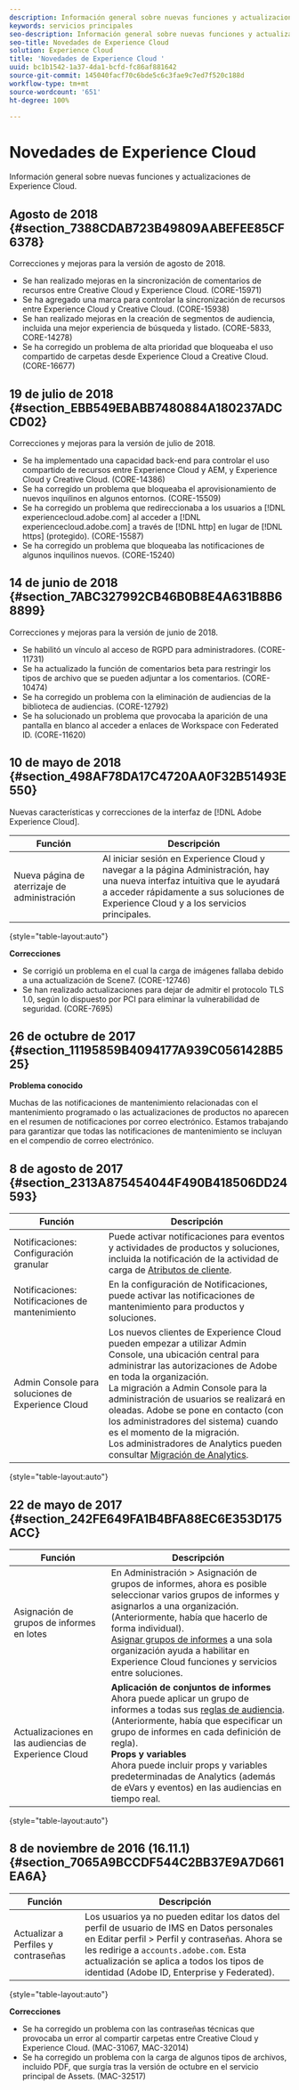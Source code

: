 ```yaml
---
description: Información general sobre nuevas funciones y actualizaciones de Experience Cloud.
keywords: servicios principales
seo-description: Información general sobre nuevas funciones y actualizaciones de Experience Cloud.
seo-title: Novedades de Experience Cloud
solution: Experience Cloud
title: 'Novedades de Experience Cloud '
uuid: bc1b1542-1a37-4da1-bcfd-fc86af881642
source-git-commit: 145040facf70c6bde5c6c3fae9c7ed7f520c188d
workflow-type: tm+mt
source-wordcount: '651'
ht-degree: 100%

---
```



# Novedades de Experience Cloud

Información general sobre nuevas funciones y actualizaciones de Experience Cloud.

## Agosto de 2018 {#section_7388CDAB723B49809AABEFEE85CF6378}

Correcciones y mejoras para la versión de agosto de 2018.

* Se han realizado mejoras en la sincronización de comentarios de recursos entre Creative Cloud y Experience Cloud. (CORE-15971)
* Se ha agregado una marca para controlar la sincronización de recursos entre Experience Cloud y Creative Cloud. (CORE-15938)
* Se han realizado mejoras en la creación de segmentos de audiencia, incluida una mejor experiencia de búsqueda y listado. (CORE-5833, CORE-14278)
* Se ha corregido un problema de alta prioridad que bloqueaba el uso compartido de carpetas desde Experience Cloud a Creative Cloud. (CORE-16677)

## 19 de julio de 2018 {#section_EBB549EBABB7480884A180237ADCCD02}

Correcciones y mejoras para la versión de julio de 2018.

* Se ha implementado una capacidad back-end para controlar el uso compartido de recursos entre Experience Cloud y AEM, y Experience Cloud y Creative Cloud. (CORE-14386)
* Se ha corregido un problema que bloqueaba el aprovisionamiento de nuevos inquilinos en algunos entornos. (CORE-15509)
* Se ha corregido un problema que redireccionaba a los usuarios a [!DNL experiencecloud.adobe.com] al acceder a [!DNL experiencecloud.adobe.com] a través de [!DNL http] en lugar de [!DNL https] (protegido). (CORE-15587)
* Se ha corregido un problema que bloqueaba las notificaciones de algunos inquilinos nuevos. (CORE-15240)

## 14 de junio de 2018 {#section_7ABC327992CB46B0B8E4A631B8B68899}

Correcciones y mejoras para la versión de junio de 2018.

* Se habilitó un vínculo al acceso de RGPD para administradores. (CORE-11731)
* Se ha actualizado la función de comentarios beta para restringir los tipos de archivo que se pueden adjuntar a los comentarios. (CORE-10474)
* Se ha corregido un problema con la eliminación de audiencias de la biblioteca de audiencias. (CORE-12792)
* Se ha solucionado un problema que provocaba la aparición de una pantalla en blanco al acceder a enlaces de Workspace con Federated ID. (CORE-11620)

## 10 de mayo de 2018 {#section_498AF78DA17C4720AA0F32B51493E550}

Nuevas características y correcciones de la interfaz de [!DNL Adobe Experience Cloud].

| Función | Descripción |
|--- |--- |
| Nueva página de aterrizaje de administración | Al iniciar sesión en Experience Cloud y navegar a la página Administración, hay una nueva interfaz intuitiva que le ayudará a acceder rápidamente a sus soluciones de Experience Cloud y a los servicios principales. |

{style=&quot;table-layout:auto&quot;}

**Correcciones**

* Se corrigió un problema en el cual la carga de imágenes fallaba debido a una actualización de Scene7. (CORE-12746)
* Se han realizado actualizaciones para dejar de admitir el protocolo TLS 1.0, según lo dispuesto por PCI para eliminar la vulnerabilidad de seguridad. (CORE-7695)

## 26 de octubre de 2017 {#section_11195859B4094177A939C0561428B525}

**Problema conocido**

Muchas de las notificaciones de mantenimiento relacionadas con el mantenimiento programado o las actualizaciones de productos no aparecen en el resumen de notificaciones por correo electrónico. Estamos trabajando para garantizar que todas las notificaciones de mantenimiento se incluyan en el compendio de correo electrónico.

## 8 de agosto de 2017 {#section_2313A875454044F490B418506DD24593}

| Función | Descripción |
|--- |--- |
| Notificaciones: Configuración granular | Puede activar notificaciones para eventos y actividades de productos y soluciones, incluida la notificación de la actividad de carga de [Atributos de cliente](attributes.md). |
| Notificaciones: Notificaciones de mantenimiento | En la configuración de Notificaciones, puede activar las notificaciones de mantenimiento para productos y soluciones. |
| Admin Console para soluciones de Experience Cloud | Los nuevos clientes de Experience Cloud pueden empezar a utilizar Admin Console, una ubicación central para administrar las autorizaciones de Adobe en toda la organización.<br>La migración a Admin Console para la administración de usuarios se realizará en oleadas. Adobe se pone en contacto (con los administradores del sistema) cuando es el momento de la migración.<br>Los administradores de Analytics pueden consultar [Migración de Analytics](https://experienceleague.adobe.com/docs/analytics/admin/user-product-management/user-management/migrate-users/c-migration-tool.html?lang=es). |

{style=&quot;table-layout:auto&quot;}

## 22 de mayo de 2017 {#section_242FE649FA1B4BFA88EC6E353D175ACC}

| Función | Descripción |
|--- |--- |
| Asignación de grupos de informes en lotes | En Administración > Asignación de grupos de informes, ahora es posible seleccionar varios grupos de informes y asignarlos a una organización. (Anteriormente, había que hacerlo de forma individual).  <br>[Asignar grupos de informes](core-services.md) a una sola organización ayuda a habilitar en Experience Cloud funciones y servicios entre soluciones. |
| Actualizaciones en las audiencias de Experience Cloud | **Aplicación de conjuntos de informes**<br> Ahora puede aplicar un grupo de informes a todas sus [reglas de audiencia](t-audience-create.md). (Anteriormente, había que especificar un grupo de informes en cada definición de regla). <br>**Props y variables**<br> Ahora puede incluir props y variables predeterminadas de Analytics (además de eVars y eventos) en las audiencias en tiempo real. |

{style=&quot;table-layout:auto&quot;}

## 8 de noviembre de 2016 (16.11.1) {#section_7065A9BCCDF544C2BB37E9A7D661EA6A}

| Función | Descripción |
|--- |--- |
| Actualizar a Perfiles y contraseñas | Los usuarios ya no pueden editar los datos del perfil de usuario de IMS en Datos personales en Editar perfil > Perfil y contraseñas. Ahora se les redirige a `accounts.adobe.com`. Esta actualización se aplica a todos los tipos de identidad (Adobe ID, Enterprise y Federated). |

{style=&quot;table-layout:auto&quot;}

**Correcciones**

* Se ha corregido un problema con las contraseñas técnicas que provocaba un error al compartir carpetas entre Creative Cloud y Experience Cloud. (MAC-31067, MAC-32014)
* Se ha corregido un problema con la carga de algunos tipos de archivos, incluido PDF, que surgía tras la versión de octubre en el servicio principal de Assets. (MAC-32517)
